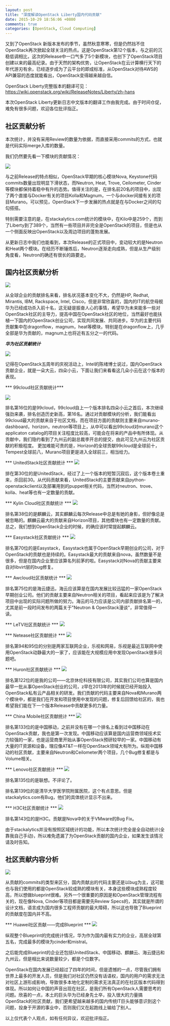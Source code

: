 ```yaml
---
layout: post
title: "深度解读OpenStack Liberty国内代码贡献"
date: 2015-10-29 18:56:06 +0800
comments: true
categories: [OpenStack, Cloud Computing]
---
```


又到了OpenStack 新版本发布的季节，虽然秋意寒寒，但是仍然挡不住OpenStack再次掀起全球关注的热点。这是OpenStack第12个版本，与之前的沉稳低调相比，这次的Release中一口气多了5个新模块，也创下了OpenStack项目创建以来的最高纪录。由于天然的架构优势，让OpenStack在云计算横行天下的年代游刃有余，已经逐步成为了云平台的即成标准，从OpenStack对待AWS的API兼容的态度就能看出，OpenStack变得越来越自信。

OpenStack Liberty完整版本的翻译可见：https://wiki.openstack.org/wiki/ReleaseNotes/Liberty/zh-hans

本次OpenStack Liberty更新日志中文版本的翻译工作由我完成。由于时间仓促，难免有很多问题，欢迎各位批评指正。

<!-- more -->

## 社区贡献分析

本次统计，并没有采用Review的数量为依据，而直接采用commits的方式，也就是代码实际merge入库的数量。

我们仍然要先看一下模块的贡献情况：

![](/images/blogs/contribution-in-liberty-contribution-by-modules.png)

与之前Release的特点相似，OpenStack早期的核心模块Nova, Keystone代码commits数量出现明显下滑状态，而Neutron, Heat, Trove, Ceilometer, Cinder等模块都保持着稳中有升的态势。值得关注的是，在排名前20名的项目中，出现了两个直接与Docker有关的项目Kolla和Magnum，一个与docker间接有关的项目Murano。可以预见，OpenStack下一步发展的热点就是在与Docker之间的勾勾搭搭。

特别需要注意的是，在stackalytics.com统计的模块中，在Kilo中是259个，而到了Liberty到了389个，当然有一些项目并非完全是OpenStack的项目，但是也从一个侧面反映出OpenStack以及周边项目的蓬勃发展。

从更新日志中我们也能看到，本次Release的正式项目中，变动较大的是Neutron和Heat两个模块。在经历不断锤炼后，Neutron逐渐走向成熟，但是从生产级别角度看，Neutron的确还有很长的路要走。

## 国内社区贡献分析

![](/images/blogs/contribution-in-liberty-contributor.png)

从全球企业的贡献排名来看，排名状况基本变化不大，仍然是HP, Redhat, Mirantis, IBM, Rackspace, Intel, Cisco，但是非常欣喜的，国内的IT的航空母舰华为已经成功杀入前十名，这无疑是振奋人心的事情，希望华为未来能多一些对OpenStack社区的主导力，提高中国在OpenStack社区的地位，当然最好也能扶植一下国内的OpenStack创业公司，实现共同发展、共同进步。华为的主要代码贡献集中在dragonflow，magnum，heat等模块，特别是在dragonflow上，几乎全部是华为贡献的，magnum上也将近有五分之一的代码。

***华为社区贡献统计***

![](/images/blogs/contribution-in-liberty-huawei.png)

记得在OpenStack五周年的庆祝活动上，Intel的陈绪博士说过，国内OpenStack贡献企业，就是一朵大云，四朵小云，下面让我们来看看这几朵小云在这个版本的表现。

*** 99cloud社区贡献统计***

![](/images/blogs/contribution-in-liberty-99cloud.png)

排名第16位的是99cloud，99cloud自上一个版本排名四朵小云之首后，本次继续强劲来袭，排名创造历史新高，第16名。通过对贡献模块的分析，我们能看出99cloud最大的贡献来自于社区文档，而在项目方面的贡献则主要来自murano-dashboard，horizon，neutron等项目上，从中可以看出99cloud对murano这个applicaton catalog的项目关注程度比较高，可能会在将来的产品中有所体现。从贡献中，我们隐约看到了九州云的副总裁李开总的提交，由此可见九州云为社区贡献的积极程度。
更加难能可贵的是，Horizon的全球贡献99cloud是全球前十，Tempest全球前八，Murano项目更是进入全球前三，相当给力。

*** UnitedStack社区贡献统计 ***
![](/images/blogs/contribution-in-liberty-unitedstack.png)

排在第30位的是UnitedStack，经过了上一个版本的短暂沉寂后，这个版本卷土重来，杀回前30。从代码贡献来看，UnitedStack的主要贡献来自python-openstackclient以及部署用到的puppet相关代码，当然对neutron、trove、kolla、heat等也有一定数量的贡献。

*** Kylin Cloud社区贡献统计 ***
![](/images/blogs/contribution-in-liberty-kylincloud.png)

排名第38位的是麒麟云，其实麒麟云每次Release中总是有她的身影，但好像总是被忽略的。麒麟云最大的贡献来自Horizon项目，其他模块也有一定数量的贡献。总之，我们想到OpenStack企业的时候，的确应该时常提起麒麟云。

*** Easystack社区贡献统计 ***
![](/images/blogs/contribution-in-liberty-easystack.png)

排名第70位的是Easystack，Easystack也属于OpenStack早期创业的公司，对于OpenStack的贡献也是持续的。Easystack最大的贡献来自nova，虽然数量不是很多，但是在国内企业里应该算名列前茅的啦。Easystack对Nova的贡献主要来自对libvirt层的bug修复。

*** Awcloud社区贡献统计 ***
![](/images/blogs/contribution-in-liberty-awcloud.png)

排名第75位的是海云捷迅，海云应该算是在国内发展比较迅猛的一家OpenStack早期创业公司。他们的贡献主要来自Neutron相关的项目，看起来应该是为了解决项目中出现的实际问题所做的努力。海云的马力应该是公司内部贡献排名第一的，尤其是前一段时间发布的两篇关于"Neutron & OpenStack漫谈"，非常值得一读。

*** LeTV社区贡献统计 ***
![](/images/blogs/contribution-in-liberty-letv.png)

*** Netease社区贡献统计 ***
![](/images/blogs/contribution-in-liberty-netease.png)

排名第94和95位的分别是两家互联网企业，乐视和网易，乐视是最近互联网中使用OpenStack动静最大的一家了，应该能在大规模应用中发现OpenStack很多问题吧。

*** Huron社区贡献统计 ***
![](/images/blogs/contribution-in-liberty-huron.png)

排名第122位的是我的公司——北京休伦科技有限公司，其实我们公司也算是国内最早一批从事OpenStack创业的公司，z早在2013年的时候就已经开始投入OpenStack私有云产品相关的研发。我们贡献的代码主要来自Nova和Murano两个模块中，都是我们在开发和项目使用中发现的问题，修复后回馈给社区的，我也希望我们能在下一个版本Release中贡献更多的力量。

*** China Mobile社区贡献统计 ***
![](/images/blogs/contribution-in-liberty-chinamobile.png)

排名第133位的是中国移动，之前并没有在哪一个排名上看到过中国移动在OpenStack贡献，我也是第一次发现。中国移动应该算是国内运营商领域技术实力较强的一家，也是运营商里开始从事OpenStack预研较早的一家。中国移动有大量的IT资源和设备，理应像AT&T一样在OpenStack领域大有所为。纵观中国移动的社区贡献，主要来自Neutron和Ceilometer两个项目，几个Bug修复都是与Volume相关。

*** Lenovo社区贡献统计 ***
![](/images/blogs/contribution-in-liberty-lenovo.png)

排名第135位的是联想。不评论了。

排名第139位的是清华大学医学院附属医院，这个有点意思。但是stackalytics.com有Bug，他们的具体统计显示不出来。

*** H3C社区贡献统计 ***
![](/images/blogs/contribution-in-liberty-h3c.png)

排名第143位的是H3C。贡献是Nova中的关于VMware的Bug Fix。

由于stackalytics并没有按照区域统计的功能，所以本次统计完全是全自动统计(全靠我自己手动)，所以难免遗漏了为OpenStack贡献的国内企业，如果发生该情况请及时告知。

## 社区贡献内容分析

![](/images/blogs/contribution-in-liberty-complete-blueprints.png)

从贡献的commits的类型来区分，国内贡献出的代码主要还是以bug为主，这可能也与我们使用的都是OpenStack较成熟的模块有关，本身这些模块成熟程度较高，所以想做blueprint很难。另外一个很重要的原因是和OpenStack管理流程有关的，现在像Nova, Cinder等项目都是需要先Review Specs的，其实就是所谓的设计文档，语言成为国内很多工程师贡献的最大障碍，所以这也导致了Blueprint的贡献度在国内并不高。

*** Huawei社区贡献——完成Blueprint ***
![](/images/blogs/contribution-in-liberty-blueprint-huawei.png)

纵观整个Blueprint的完成统计情况，华为作为国内最有实力的企业，高居全球第五名，完成最多的模块为cinder和mistral。

之后能完成Blueprint的企业还包括UnitedStack、中国移动、麒麟云、海云捷迅和九州云，但是相比来说数量较少，都是个位数字。

OpenStack在国内发展已经超过了四年的时间，但是遗憾的一点，尽管我们拥有世界上最多的开发人员，但是我们对社区仍然没有话语权，国内的用户的需求无法对社区上游形成影响，导致很多本地化定制的需求无法真正的在社区版本代码得到体现。所以如何让中国的声音出现在社区，是我们所有OpenStack人需要思考的问题。欣喜的一点，本土的巨头华为已经身先士卒，投入很大的力量搞OpenStack的社区贡献，我们更希望越来越多的国内传统IT巨头能够意识到这个问题，投身于开源的事业中，否则我们又在起跑线上输给了别人。

以上仅代表个人观点，如有任何异议，欢迎批评指正。
